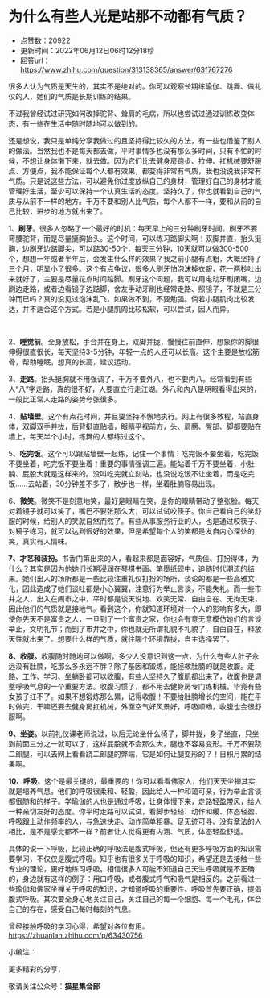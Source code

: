 # 为什么有些人光是站那不动都有气质？
- 点赞数：20922
- 更新时间：2022年06月12日06时12分18秒
- 回答url：https://www.zhihu.com/question/313138365/answer/631767276
<body>
 <p data-pid="XLgnz4cF">很多人认为气质是天生的，其实不是绝对的。你可以观察长期练瑜伽、跳舞、做礼仪的人，她们的气质是长期训练的结果。</p>
 <p data-pid="-jPGfpDW">不过我曾经试过研究如何改掉驼背、耸肩的毛病，所以也尝试过通过训练改变体态，有一些在生活中随时随地可以做到的。</p>
 <p data-pid="8Hg1nVCb">还是想说，我只是单纯分享我做过的且坚持得比较久的方法，有一些也借鉴了别人的做法。当然我也不是每天都去做，平时事情多也没有那么多时间，只有不忙的时候，不想让身体懒下来，就去做。因为它们比去健身房跑步、拉伸、扛机械要舒服点、方便点，我不能保证每个人都有效果，都变得非常有气质，我也没说我非常有气质。只是说这些方法，可以避免你过度放纵自己的身材，管理好自己的身材才能管理好生活，至少可以保持一个认真生活的态度。坚持久了，你也就看到自己的气质与从前不一样的地方。千万不要和别人比气质，每个人都不一样，要和从前的自己比较，进步的地方就出来了。</p>
 <p data-pid="_BKkKWGd">1、<b>刷牙</b>。很多人忽略了一个最好的时机：每天早上的三分钟刷牙时间。刷牙不要弯腰驼背，而是尽量挺胸抬头。这个时间，可以练习踮脚尖啊！双脚并直，抬头挺胸，边刷牙边踮脚尖，可以踮30-50个，每天三分钟，10天就可以做300-500个，想想一年或者半年后，会发生什么样的效果？我之前小腿有点粗，大概坚持了三个月，明显小了很多。这个有点争议，很多人刷牙怕泡沫掉衣服，花一两秒吐出来就好了，主要是尽量花点时间踮脚。刷牙这个问题，我可以用电动牙刷闭嘴，边刷边走路，或者边看镜子边踮脚，舍友手动牙刷也经常走路、照镜子，不就是三分钟而已吗？真的没见过泡沫乱飞，如果做不到，不要勉强。倘若小腿肌肉比较发达，并不适合这个方式。若是小腿肌肉比较松软，可以尝试，因人而异。</p>
 <p class="ztext-empty-paragraph"><br></p>
 <p data-pid="5teiPtEV">2、<b>睡觉前</b>。全身放松，手合并在身上，双脚并拢，慢慢往前直伸，想象你的脚很伸得很直很长，每天坚持3-5分钟，年轻一点的人还可以长高。这个主要是放松筋骨，帮助睡眠，想真的长高，建议运动。</p>
 <p data-pid="KBAcQxE1">3、<b>走路</b>。抬头挺胸就不用强调了，千万不要外八，也不要内八。经常看到有些人“八”字走路，真的很不好，人要直立行走江湖。外八和内八是明眼看得出来的，一般比正常人走路的姿势夸张很多。</p>
 <p data-pid="8GtLmtrV">4、<b>贴墙壁</b>。这个有点花时间，并且要坚持不懈地执行。网上有很多教程，站直身体，双脚双手并拢，后背挺直贴墙，眼睛平视前方，头、肩膀、臀部、脚都要贴在墙上，每天半个小时，练舞的人都练过这个。</p>
 <p data-pid="K814d8l7">5、<b>吃完饭</b>。这个可以跟贴墙壁一起练，记住一个事情：吃完饭不要坐着，吃完饭不要坐着，吃完饭不要坐着！重要的事情强调三遍。能站着千万不要坐着，小肚腩、屁股大就是这样来的。没叫吃完就立刻站，也没说吃饭不让坐着，而是吃完饭……去站着，30分钟差不多了，散步也一样，坐着肚腩容易出现。</p>
 <p data-pid="XdxgfEpE">6、<b>微笑</b>。微笑不是刻意地笑，最好是眼睛在笑，是你的眼睛带动了整张脸。每天对着镜子就可以笑了，嘴巴不要张那么大，可以试试咬筷子。你自己看自己的笑舒服的时候，给别人的笑就自然而然了。有些从事服务行业的人，也是通过咬筷子、对镜子练习，就可以达到很好的效果，但是希望每个人的笑都是发自内心深处的笑，真实有人情味。</p>
 <p data-pid="DbyGbbap"><b>7、才艺和装扮。</b>书香门第出来的人，看起来都是面容好，气质佳、打扮得体，为什么？其实是因为他她们长期浸润在琴棋书画、笔墨纸砚中，追随时代潮流的结果。她们出入的场所都是一些比较注重礼仪打扮的场所，谈论的都是一些高雅文化，因此造成了她们谈吐都是小心翼翼，注意行为举止言谈，不能失礼。而一些市井之人，出入在闹市之中，平时都是谈天说地、欢笑无常、自由自在、无拘无束，因此他们的气质就是接地气。看到这个，你就知道环境对一个人的影响有多大，即使你先天不是富贵之人，一旦到了一个富贵之家，你也会有意无意模仿她们的言谈举止，文明礼节；而到了市井之中，你也就无所谓礼貌不礼貌了，自由自在，释放天性就出来了。想要什么样的气质，就往哪个环境靠拢，自主选择罢了。</p>
 <p data-pid="g_ecJQ50"><b>8、收腹。</b>收腹随时随地可以做啊，多少人没意识到这一点，为什么有些人肚子永远没有肚腩，吃那么多永远不胖？除了基因和锻炼，能拯救肚腩的就是收腹。走路、工作、学习、坐躺卧都可以收腹，有些人坚持久了腹肌都出来了，收腹也是调整呼吸气息的一个重要方法。收腹习惯了，都不用去健身房专门练机械，毕竟有些女孩子扛不了。如果不想锻炼那么累，记得收腹！不要给肚腩增长的空间，能在平时做完，干嘛还要去健身房扛机械，外面空气好风景好，呼吸顺畅，收腹也会很舒服啊。</p>
 <p data-pid="6b-mjOYa"><b>9、坐姿。</b>以前礼仪课老师说过，以后无论坐什么椅子，脚并拢，身子坐直，只坐到前面三分之一就可以了，这样屁股就不会那么大，腿也不容易变形。千万不要跷二郎腿，可以去网上看看跷二郎腿的弊端，它是如何让腿变形的？！日积月累的结果啊。</p>
 <p data-pid="yoTUHQ8j"><b>10、呼吸</b>。这个是最关键的，最重要的！你可以看看佛家人，他们天天坐禅其实就是培养气息，他们的呼吸很柔和、轻盈，因此给人一种和蔼可亲，行为举止言谈都很随和的样子。学瑜伽的人也是通过呼吸，让身体慢下来，走路轻盈带风，给人一种亲切友好的态度。你平时走路可以试试，看脚步轻轻、动作和缓、体态轻盈、呼吸跟上动作频率的人，与急速快走、动作简单粗暴、足无迹可寻、没有章法的人相比，是不是感觉都不一样？前者让人觉得更有内涵、气质，体态轻盈舒适。</p>
 <p data-pid="jQ7wEmX-">具体的说一下呼吸，比较正确的呼吸法是腹式呼吸，但还有更多呼吸方面的知识需要学习，不仅仅是腹式呼吸。知乎也有很多关于呼吸的知识，希望还是去接触一些专业的理论，更好地练习呼吸。相信很多人可能不知道自己天生呼吸就是不正确的，身边就有这样的例子：用口呼吸，或者腹式呼气和吸气是相反的。之前看过一些瑜伽和佛家坐禅关于呼吸的知识，才知道呼吸的重要性。呼吸首先要正确，提倡腹式呼吸。其次要全身心地关注自己，关注自己的每一个细胞、每一个毛孔，体会自己的存在，感受自己每时每刻的气息。</p>
 <p data-pid="iaCZNrsc">曾经接触呼吸的学习心得，希望对各位有用。<a href="https://zhuanlan.zhihu.com/p/63430756" class="internal"><span class="invisible">https://</span><span class="visible">zhuanlan.zhihu.com/p/63</span><span class="invisible">430756</span><span class="ellipsis"></span></a></p>
 <p data-pid="sfT7B7C-">小编注：</p>
 <p data-pid="aoNbr5SX">更多精彩的分享，</p>
 <p data-pid="xLRUXFAE">敬请关注公众号：<b>猫星集合部</b></p>
</body>